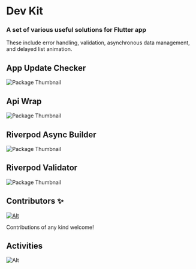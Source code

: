 # Dev Kit

### A set of various useful solutions for Flutter app

These include error handling, validation, asynchronous data management, and delayed list animation.

## App Update Checker

![Package Thumbnail](https://github.com/user-attachments/assets/11e46aea-8451-44e8-88c9-495bbefe18a4)

## Api Wrap

![Package Thumbnail](https://github.com/user-attachments/assets/2f549930-5647-4361-a53c-92f2bd94b30c)

## Riverpod Async Builder

![Package Thumbnail](https://github.com/user-attachments/assets/7240a6b8-f4e3-4b2c-8665-81b16abf5a6d)

## Riverpod Validator

![Package Thumbnail](https://github.com/user-attachments/assets/f3ed8e15-0428-495e-bbe0-2849a6358ab7)

## Contributors ✨

[![Alt](https://opencollective.com/dev_kit/contributors.svg?width=890&button=false)](https://github.com/remarkablemark/dev_kit/graphs/contributors)

Contributions of any kind welcome!

## Activities

![Alt](https://repobeats.axiom.co/api/embed/732b41cfc45839e3b078304e6b46ca0da7bd7f15.svg "Repobeats analytics image")